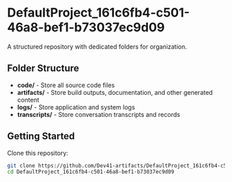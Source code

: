 # DefaultProject_161c6fb4-c501-46a8-bef1-b73037ec9d09
A structured repository with dedicated folders for organization.

## Folder Structure

- **code/** - Store all source code files
- **artifacts/** - Store build outputs, documentation, and other generated content
- **logs/** - Store application and system logs
- **transcripts/** - Store conversation transcripts and records

## Getting Started

Clone this repository:
```bash
git clone https://github.com/Dev41-artifacts/DefaultProject_161c6fb4-c501-46a8-bef1-b73037ec9d09
cd DefaultProject_161c6fb4-c501-46a8-bef1-b73037ec9d09
```
